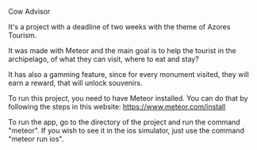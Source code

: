 Cow Advisor

It's a project with a deadline of two weeks with the theme of Azores Tourism.

It was made with Meteor and the main goal is to help the tourist in the archipelago, of what they can visit, where to eat and stay?

It has also a gamming feature, since for every monument visited, they will earn a reward, that will unlock souvenirs.

To run this project, you need to have Meteor installed. You can do that by following the steps in this website: https://www.meteor.com/install

To run the app, go to the directory of the project and run the command "meteor". If you wish to see it in the ios simulator, just use the command "meteor run ios".
